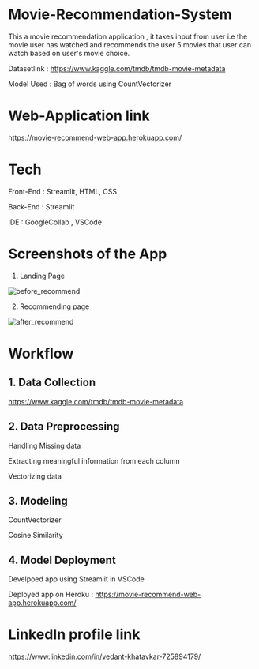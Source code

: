 # Movie-Recommendation-System

This a movie recommendation application , it takes input from user i.e the movie user has watched and recommends the user 5 movies that user can watch based on user's movie choice.

Datasetlink : https://www.kaggle.com/tmdb/tmdb-movie-metadata

Model Used : Bag of words using CountVectorizer

# Web-Application link 

https://movie-recommend-web-app.herokuapp.com/

# Tech 
Front-End : Streamlit, HTML, CSS

Back-End : Streamlit

IDE : GoogleCollab , VSCode

# Screenshots of the App

1. Landing Page

![before_recommend](https://user-images.githubusercontent.com/68839745/129781880-b3ee92ba-d183-4f35-9ac0-3c17d97a63c5.PNG)

2. Recommending page

![after_recommend](https://user-images.githubusercontent.com/68839745/129782001-d4f1bffd-21dd-49ad-8fa3-0c847732147e.PNG)

# Workflow

## 1. Data Collection

https://www.kaggle.com/tmdb/tmdb-movie-metadata

## 2. Data Preprocessing

Handling Missing data

Extracting meaningful information from each column

Vectorizing data

## 3. Modeling

CountVectorizer

Cosine Similarity

## 4. Model Deployment 

Develpoed app using Streamlit in VSCode

Deployed app on Heroku : https://movie-recommend-web-app.herokuapp.com/

# LinkedIn profile link

https://www.linkedin.com/in/vedant-khatavkar-725894179/



